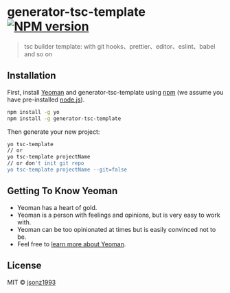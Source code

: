 # generator-tsc-template [![NPM version][npm-image]][npm-url]
> tsc builder template: with git hooks、prettier、editor、eslint、babel and so on

## Installation

First, install [Yeoman](http://yeoman.io) and generator-tsc-template using [npm](https://www.npmjs.com/) (we assume you have pre-installed [node.js](https://nodejs.org/)).

```bash
npm install -g yo
npm install -g generator-tsc-template
```

Then generate your new project:

```bash
yo tsc-template
// or
yo tsc-template projectName
// or don't init git repo
yo tsc-template projectName --git=false
```

## Getting To Know Yeoman

 * Yeoman has a heart of gold.
 * Yeoman is a person with feelings and opinions, but is very easy to work with.
 * Yeoman can be too opinionated at times but is easily convinced not to be.
 * Feel free to [learn more about Yeoman](http://yeoman.io/).

## License

MIT © [jsonz1993](https://github.com/jsonz1993)


[npm-image]: https://badge.fury.io/js/generator-tsc-template.svg
[npm-url]: https://npmjs.org/package/generator-tsc-template
[travis-image]: https://travis-ci.com/jsonz1993/generator-tsc-template.svg?branch=master
[travis-url]: https://travis-ci.com/jsonz1993/generator-tsc-template
[daviddm-image]: https://david-dm.org/jsonz1993/generator-tsc-template.svg?theme=shields.io
[daviddm-url]: https://david-dm.org/jsonz1993/generator-tsc-template
